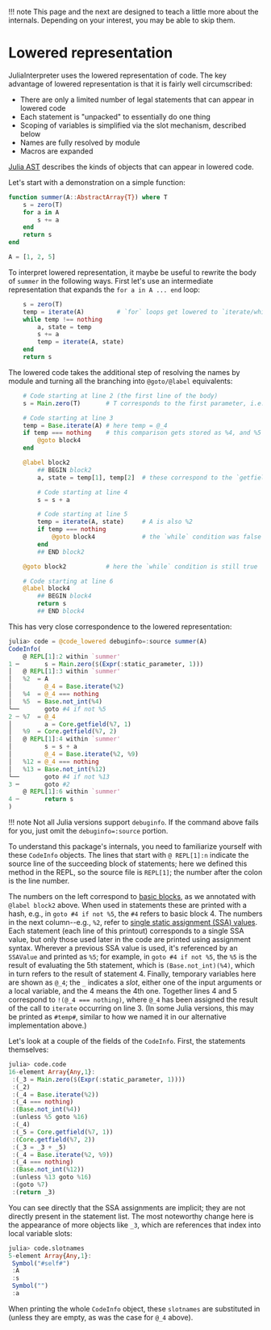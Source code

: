 !!! note
    This page and the next are designed to teach a little more about the internals.
    Depending on your interest, you may be able to skip them.

# Lowered representation

JuliaInterpreter uses the lowered representation of code.
The key advantage of lowered representation is that it is fairly well circumscribed:

- There are only a limited number of legal statements that can appear in lowered code
- Each statement is "unpacked" to essentially do one thing
- Scoping of variables is simplified via the slot mechanism, described below
- Names are fully resolved by module
- Macros are expanded

[Julia AST](https://docs.julialang.org/en/latest/devdocs/ast/) describes the kinds of
objects that can appear in lowered code.

Let's start with a demonstration on a simple function:

```julia
function summer(A::AbstractArray{T}) where T
    s = zero(T)
    for a in A
        s += a
    end
    return s
end

A = [1, 2, 5]
```

To interpret lowered representation, it maybe be useful to rewrite the body of `summer` in the following ways.
First let's use an intermediate representation that expands the `for a in A ... end` loop:

```julia
    s = zero(T)
    temp = iterate(A)         # `for` loops get lowered to `iterate/while` loops
    while temp !== nothing
        a, state = temp
        s += a
        temp = iterate(A, state)
    end
    return s
```

The lowered code takes the additional step of resolving the names by module and turning all the
branching into `@goto/@label` equivalents:

```julia
    # Code starting at line 2 (the first line of the body)
    s = Main.zero(T)       # T corresponds to the first parameter, i.e., $(Expr(:static_parameter, 1))

    # Code starting at line 3
    temp = Base.iterate(A) # here temp = @_4
    if temp === nothing    # this comparison gets stored as %4, and %5 stores !(temp===nothing)
        @goto block4
    end

    @label block2
        ## BEGIN block2
        a, state = temp[1], temp[2]  # these correspond to the `getfield` calls, state is %9

        # Code starting at line 4
        s = s + a

        # Code starting at line 5
        temp = iterate(A, state)     # A is also %2
        if temp === nothing
            @goto block4             # the `while` condition was false
        end
        ## END block2

    @goto block2           # here the `while` condition is still true

    # Code starting at line 6
    @label block4
        ## BEGIN block4
        return s
        ## END block4
```

This has very close correspondence to the lowered representation:

```julia
julia> code = @code_lowered debuginfo=:source summer(A)
CodeInfo(
    @ REPL[1]:2 within `summer'
1 ─       s = Main.zero($(Expr(:static_parameter, 1)))
│   @ REPL[1]:3 within `summer'
│   %2  = A
│         @_4 = Base.iterate(%2)
│   %4  = @_4 === nothing
│   %5  = Base.not_int(%4)
└──       goto #4 if not %5
2 ┄ %7  = @_4
│         a = Core.getfield(%7, 1)
│   %9  = Core.getfield(%7, 2)
│   @ REPL[1]:4 within `summer'
│         s = s + a
│         @_4 = Base.iterate(%2, %9)
│   %12 = @_4 === nothing
│   %13 = Base.not_int(%12)
└──       goto #4 if not %13
3 ─       goto #2
    @ REPL[1]:6 within `summer'
4 ┄       return s
)
```
!!! note
    Not all Julia versions support `debuginfo`. If the command above fails for you,
    just omit the `debuginfo=:source` portion.

To understand this package's internals, you need to familiarize yourself with these
`CodeInfo` objects.
The lines that start with `@ REPL[1]:n` indicate the source line of the succeeding
block of statements; here we defined this method in the REPL, so the source file is `REPL[1]`;
the number after the colon is the line number.

The numbers on the left correspond to [basic blocks](https://en.wikipedia.org/wiki/Basic_block),
as we annotated with `@label block2` above.
When used in statements these are printed with a hash, e.g., in `goto #4 if not %5`, the
`#4` refers to basic block 4.
The numbers in the next column--e.g., `%2`, refer to
[single static assignment (SSA) values](https://en.wikipedia.org/wiki/Static_single_assignment_form).
Each statement (each line of this printout) corresponds to a single SSA value,
but only those used later in the code are printed using assignment syntax.
Wherever a previous SSA value is used, it's referenced by an `SSAValue` and printed as `%5`;
for example, in `goto #4 if not %5`, the `%5` is the result of evaluating the 5th statement,
which is `(Base.not_int)(%4)`, which in turn refers to the result of statement 4.
Finally, temporary variables here are shown as `@_4`; the `_` indicates a *slot*, either
one of the input arguments or a local variable, and the 4 means the 4th one.
Together lines 4 and 5 correspond to `!(@_4 === nothing)`, where `@_4` has been assigned the
result of the call to `iterate` occurring on line 3. (In some Julia versions, this may be printed as `#temp#`,
similar to how we named it in our alternative implementation above.)

Let's look at a couple of the fields of the `CodeInfo`. First, the statements themselves:

```julia
julia> code.code
16-element Array{Any,1}:
 :(_3 = Main.zero($(Expr(:static_parameter, 1))))
 :(_2)
 :(_4 = Base.iterate(%2))
 :(_4 === nothing)
 :(Base.not_int(%4))
 :(unless %5 goto %16)
 :(_4)
 :(_5 = Core.getfield(%7, 1))
 :(Core.getfield(%7, 2))
 :(_3 = _3 + _5)
 :(_4 = Base.iterate(%2, %9))
 :(_4 === nothing)
 :(Base.not_int(%12))
 :(unless %13 goto %16)
 :(goto %7)
 :(return _3)
```

You can see directly that the SSA assignments are implicit; they are not directly
present in the statement list.
The most noteworthy change here is the appearance of more objects like `_3`, which are
references that index into local variable slots:

```julia
julia> code.slotnames
5-element Array{Any,1}:
 Symbol("#self#")
 :A
 :s
 Symbol("")
 :a
```

When printing the whole `CodeInfo` object, these `slotnames` are substituted in
(unless they are empty, as was the case for `@_4` above).
